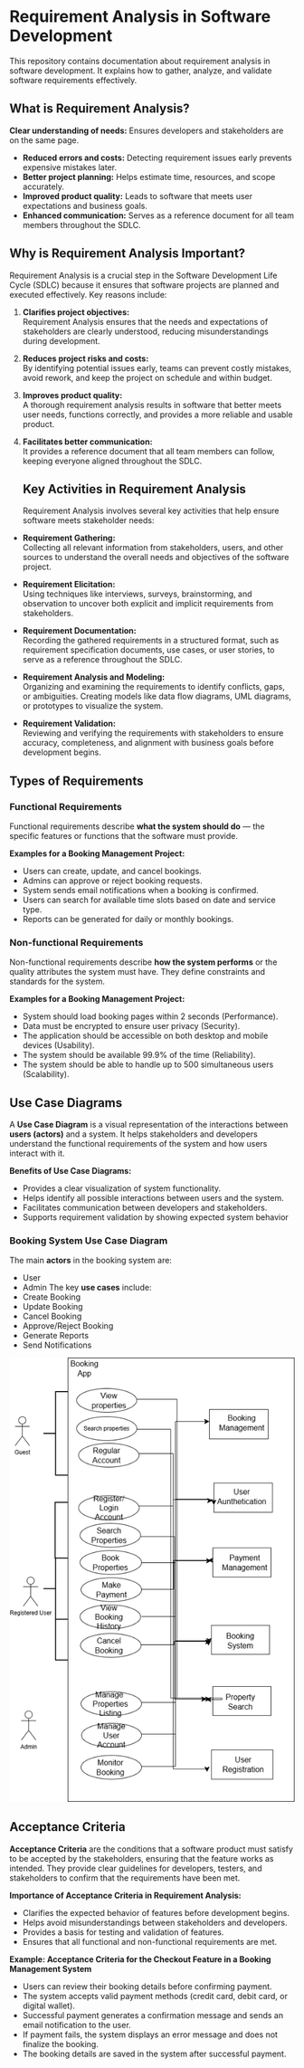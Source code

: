 # Requirement Analysis in Software Development
This repository contains documentation about requirement analysis in software development. It explains how to gather, analyze, and validate software requirements effectively.
## What is Requirement Analysis?
**Clear understanding of needs:** Ensures developers and stakeholders are on the same page.
- **Reduced errors and costs:** Detecting requirement issues early prevents expensive mistakes later.
- **Better project planning:** Helps estimate time, resources, and scope accurately.
- **Improved product quality:** Leads to software that meets user expectations and business goals.
- **Enhanced communication:** Serves as a reference document for all team members throughout the SDLC.
## Why is Requirement Analysis Important?
Requirement Analysis is a crucial step in the Software Development Life Cycle (SDLC) because it ensures that software projects are planned and executed effectively. Key reasons include:

1. **Clarifies project objectives:**  
   Requirement Analysis ensures that the needs and expectations of stakeholders are clearly understood, reducing misunderstandings during development.

2. **Reduces project risks and costs:**  
   By identifying potential issues early, teams can prevent costly mistakes, avoid rework, and keep the project on schedule and within budget.

3. **Improves product quality:**  
   A thorough requirement analysis results in software that better meets user needs, functions correctly, and provides a more reliable and usable product.

4. **Facilitates better communication:**  
   It provides a reference document that all team members can follow, keeping everyone aligned throughout the SDLC.
   ## Key Activities in Requirement Analysis
   Requirement Analysis involves several key activities that help ensure software meets stakeholder needs:

- **Requirement Gathering:**  
  Collecting all relevant information from stakeholders, users, and other sources to understand the overall needs and objectives of the software project.

- **Requirement Elicitation:**  
  Using techniques like interviews, surveys, brainstorming, and observation to uncover both explicit and implicit requirements from stakeholders.

- **Requirement Documentation:**  
  Recording the gathered requirements in a structured format, such as requirement specification documents, use cases, or user stories, to serve as a reference throughout the SDLC.

- **Requirement Analysis and Modeling:**  
  Organizing and examining the requirements to identify conflicts, gaps, or ambiguities. Creating models like data flow diagrams, UML diagrams, or prototypes to visualize the system.

- **Requirement Validation:**  
  Reviewing and verifying the requirements with stakeholders to ensure accuracy, completeness, and alignment with business goals before development begins.
## Types of Requirements
### Functional Requirements
Functional requirements describe **what the system should do** — the specific features or functions that the software must provide.

**Examples for a Booking Management Project:**
- Users can create, update, and cancel bookings.
- Admins can approve or reject booking requests.
- System sends email notifications when a booking is confirmed.
- Users can search for available time slots based on date and service type.
- Reports can be generated for daily or monthly bookings.
### Non-functional Requirements
Non-functional requirements describe **how the system performs** or the quality attributes the system must have. They define constraints and standards for the system.

**Examples for a Booking Management Project:**
- System should load booking pages within 2 seconds (Performance).  
- Data must be encrypted to ensure user privacy (Security).  
- The application should be accessible on both desktop and mobile devices (Usability).  
- The system should be available 99.9% of the time (Reliability).  
- The system should be able to handle up to 500 simultaneous users (Scalability).
## Use Case Diagrams
A **Use Case Diagram** is a visual representation of the interactions between **users (actors)** and a system. It helps stakeholders and developers understand the functional requirements of the system and how users interact with it.

**Benefits of Use Case Diagrams:**
- Provides a clear visualization of system functionality.
- Helps identify all possible interactions between users and the system.
- Facilitates communication between developers and stakeholders.
- Supports requirement validation by showing expected system behavior
### Booking System Use Case Diagram
The main **actors** in the booking system are:  
- User  
- Admin 
The key **use cases** include:  
- Create Booking  
- Update Booking  
- Cancel Booking  
- Approve/Reject Booking  
- Generate Reports  
- Send Notifications 

![Alt text](alx-booking-uc.png/alx-booking-uc.png)
## Acceptance Criteria
**Acceptance Criteria** are the conditions that a software product must satisfy to be accepted by the stakeholders, ensuring that the feature works as intended. They provide clear guidelines for developers, testers, and stakeholders to confirm that the requirements have been met.

**Importance of Acceptance Criteria in Requirement Analysis:**
- Clarifies the expected behavior of features before development begins.
- Helps avoid misunderstandings between stakeholders and developers.
- Provides a basis for testing and validation of features.
- Ensures that all functional and non-functional requirements are met.

**Example: Acceptance Criteria for the Checkout Feature in a Booking Management System**
- Users can review their booking details before confirming payment.  
- The system accepts valid payment methods (credit card, debit card, or digital wallet).  
- Successful payment generates a confirmation message and sends an email notification to the user.  
- If payment fails, the system displays an error message and does not finalize the booking.  
- The booking details are saved in the system after successful payment.